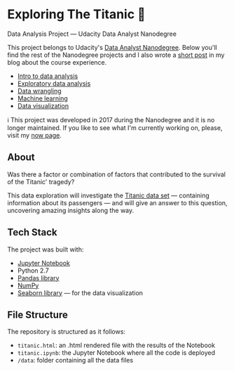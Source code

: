 # Exploring The Titanic 🚢
Data Analysis Project — Udacity Data Analyst Nanodegree

This project belongs to Udacity's [Data Analyst Nanodegree](https://eu.udacity.com/course/data-analyst-nanodegree--nd002). Below you'll find the rest of the Nanodegree projects and I also wrote a [short post](https://www.collado.io/blog/2018/udacity-dand) in my blog about the course experience.

* [Intro to data analysis](https://github.com/MarcCollado/titanic)
* [Exploratory data analysis](https://github.com/MarcCollado/wine)
* [Data wrangling](https://github.com/MarcCollado/open-street-map)
* [Machine learning](https://github.com/MarcCollado/enron)
* [Data visualization](https://public.tableau.com/profile/marccollado#!/vizhome/TitanicFinal_6/Titanic)

ℹ️ This project was developed in 2017 during the Nanodegree and it is no longer maintained. If you like to see what I'm currently working on, please, visit my [now page](https://www.collado.io/now).


## About
Was there a factor or combination of factors that contributed to the survival of the Titanic' tragedy?

This data exploration will investigate the [Titanic data set](https://www.kaggle.com/c/titanic) — containing information about its passengers — and will give an answer to this question, uncovering amazing insights along the way.


## Tech Stack
The project was built with:

* [Jupyter Notebook](https://jupyter.org/)
* Python 2.7
* [Pandas library](https://pandas.pydata.org/)
* [NumPy](http://www.numpy.org/)
* [Seaborn library](https://seaborn.pydata.org/) — for the data visualization


## File Structure
The repository is structured as it follows:

* `titanic.html`: an .html rendered file with the results of the Notebook
* `titanic.ipynb`: the Jupyter Notebook where all the code is deployed
* `/data`: folder containing all the data files
